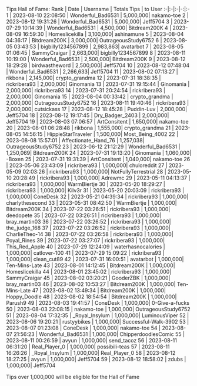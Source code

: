 Tips Hall of Fame:
Rank | Date | Username | Totals Tips | to User
:-|:-|:-|-:|:-
1 | 2023-08-10 22:08:50 | Wonderful_Bad6531 | 5,000,000| nakamo-toe
2 | 2023-08-12 19:31:26 | Wonderful_Bad6531 | 5,000,000| Jeff5704
3 | 2023-07-29 10:14:39 | Wonderful_Bad6531 | 4,500,000| Bitdream200K
4 | 2023-08-09 16:59:30 | Homeslicekilla | 3,100,000| ashinamune
5 | 2023-08-04 04:36:17 | Bitdream200K | 3,000,000| OutrageousStudy6752
6 | 2023-08-05 03:43:53 | bigbilly1234567899 | 2,983,863| avatarbot
7 | 2023-08-05 01:06:45 | SammyCraigar | 2,663,000| bigbilly1234567899
8 | 2023-08-11 10:19:00 | Wonderful_Bad6531 | 2,500,000| Bitdream200K
9 | 2023-08-12 18:29:28 | birdwastheword | 2,500,000| Jeff5704
10 | 2023-08-12 07:48:04 | Wonderful_Bad6531 | 2,266,633| Jeff5704
11 | 2023-08-02 07:13:27 | rikbona | 2,145,000| crypto_grandma
12 | 2023-07-31 18:38:35 | rickribera93 | 2,000,000| Ginomania
13 | 2023-07-31 19:15:44 | Ginomania | 2,000,000| rickribera93
14 | 2023-07-31 20:24:54 | rickribera93 | 2,000,000| Ginomania
15 | 2023-08-04 00:33:42 | crypto_grandma | 2,000,000| OutrageousStudy6752
16 | 2023-08-11 19:40:46 | rickribera93 | 2,000,000| cutsickass
17 | 2023-08-12 18:45:28 | Puddin-Luv | 2,000,000| Jeff5704
18 | 2023-08-12 19:17:45 | Dry_Badger_2403 | 2,000,000| Jeff5704
19 | 2023-08-03 07:06:57 | ArtConsitent | 1,650,000| nakamo-toe
20 | 2023-08-01 06:28:48 | rikbona | 1,555,000| crypto_grandma
21 | 2023-08-05 14:56:15 | HippieStarTraveler | 1,500,000| Most_Being_4002
22 | 2023-08-08 15:57:01 | Affectionate_Hand_76 | 1,257,038| OutrageousStudy6752
23 | 2023-06-12 21:12:29 | Wonderful_Bad6531 | 1,250,069| Bitdream200K
24 | 2023-07-31 19:13:20 | Ginomania | 1,060,000| -Boxen
25 | 2023-07-31 19:31:39 | ArtConsitent | 1,040,000| nakamo-toe
26 | 2023-05-06 23:43:09 | rickribera93 | 1,000,000| chuloreddit
27 | 2023-05-09 02:03:26 | rickribera93 | 1,000,000| NotFullyTerrestrial
28 | 2023-05-10 20:28:49 | rickribera93 | 1,000,000| Adrewmc
29 | 2023-05-11 04:13:37 | rickribera93 | 1,000,000| WarmBiertje
30 | 2023-05-20 18:29:27 | rickribera93 | 1,000,000| Kilv3r
31 | 2023-05-20 20:03:09 | rickribera93 | 1,000,000| ConeDesk
32 | 2023-05-21 04:39:34 | rickribera93 | 1,000,000| charlythesecond
33 | 2023-05-31 08:42:50 | WarmBiertje | 1,000,000| Bitdream200K
34 | 2023-07-22 03:26:51 | rickribera93 | 1,000,000| deedopete
35 | 2023-07-22 03:26:51 | rickribera93 | 1,000,000| bray_martin03
36 | 2023-07-22 03:26:52 | rickribera93 | 1,000,000| the_judge_168
37 | 2023-07-22 03:26:52 | rickribera93 | 1,000,000| CharlieTheo-14
38 | 2023-07-22 03:26:58 | rickribera93 | 1,000,000| Poyal_Rines
39 | 2023-07-22 03:27:07 | rickribera93 | 1,000,000| This_Red_Apple
40 | 2023-07-29 12:24:09 | waterhasnocalories | 1,000,000| catlover-100
41 | 2023-07-29 15:09:22 | rickribera93 | 1,000,000| clean_cut89
42 | 2023-07-31 16:00:51 | avatarbot | 1,000,000| Ten-Mins-Late
43 | 2023-08-01 14:12:45 | Bitdream200K | 1,000,000| Homeslicekilla
44 | 2023-08-01 23:45:02 | rickribera93 | 1,000,000| SammyCraigar
45 | 2023-08-02 03:20:21 | GooderZBK | 1,000,000| bray_martin03
46 | 2023-08-02 10:53:27 | Bitdream200K | 1,000,000| Ten-Mins-Late
47 | 2023-08-02 13:49:34 | Bitdream200K | 1,000,000| Hoppy_Doodle
48 | 2023-08-02 18:54:54 | Bitdream200K | 1,000,000| Parush9
49 | 2023-08-03 19:41:57 | ConeDesk | 1,000,000| 0-Give-a-fucks
50 | 2023-08-03 22:08:15 | nakamo-toe | 1,000,000| OutrageousStudy6752
51 | 2023-08-04 17:32:35 | _Royal_Insylum | 1,000,000| LuminousViper
52 | 2023-08-06 19:20:21 | rustyybikes | 1,000,000| Successful-Walk-3902
53 | 2023-08-07 01:23:08 | ConeDesk | 1,000,000| nakamo-toe
54 | 2023-08-07 21:56:23 | Wonderful_Bad6531 | 1,000,000| ChipperdoodlesComic
55 | 2023-08-11 00:26:59 | avyun | 1,000,000| send_tacoz
56 | 2023-08-11 06:31:20 | Real_Player_0 | 1,000,000| possibili-teas
57 | 2023-08-11 16:26:26 | _Royal_Insylum | 1,000,000| Real_Player_0
58 | 2023-08-12 18:27:25 | avyun | 1,000,000| Jeff5704
59 | 2023-08-12 18:58:02 | zdubs | 1,000,000| Jeff5704

Tips over 1,000,000 will be eligible for the Hall of Fame
